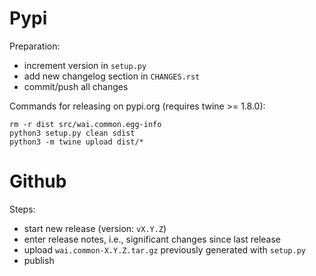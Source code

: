 Pypi
====

Preparation:
* increment version in `setup.py`
* add new changelog section in `CHANGES.rst`
* commit/push all changes

Commands for releasing on pypi.org (requires twine >= 1.8.0):

```
rm -r dist src/wai.common.egg-info
python3 setup.py clean sdist
python3 -m twine upload dist/*
```


Github
======

Steps:
* start new release (version: `vX.Y.Z`)
* enter release notes, i.e., significant changes since last release
* upload `wai.common-X.Y.Z.tar.gz` previously generated with `setup.py`
* publish


